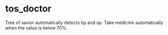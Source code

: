 # tos_doctor
Tree of savior automatically detects hp and sp. Take medicine automatically when the value is below 70%.
